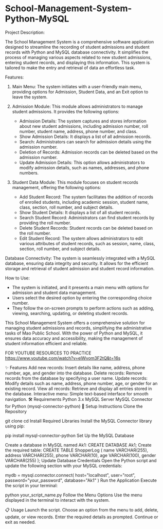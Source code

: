 # School-Management-System-Python-MySQL

Project Description:

The School Management System is a comprehensive software application designed to streamline the recording of student admissions and student records with Python and MySQL database connectivity. It simplifies the process of managing various aspects related to new student admissions, entering student records, and displaying this information. This system is tailored to make the entry and retrieval of data an effortless task.

Features:

1. Main Menu: The system initiates with a user-friendly main menu, providing options for Admission, Student Data, and an Exit option to leave the system.

2. Admission Module: This module allows administrators to manage student admissions. It provides the following options:
    - Admission Details: The system captures and stores information about new student admissions, including admission number, roll number, student name, address, phone number, and class.
    - Show Admission Details: It displays a list of all admission records.
    - Search: Administrators can search for admission details using the admission number.
    - Deletion of Records: Admission records can be deleted based on the admission number.
    - Update Admission Details: This option allows administrators to modify admission details, such as names, addresses, and phone numbers.

3. Student Data Module: This module focuses on student records management, offering the following options:
    - Add Student Record: The system facilitates the addition of records of enrolled students, including academic session, student name, class, section, roll number, and subject details.
    - Show Student Details: It displays a list of all student records.
    - Search Student Record: Administrators can find student records by providing the roll number.
    - Delete Student Records: Student records can be deleted based on the roll number.
    - Edit Student Record: The system allows administrators to edit various attributes of student records, such as session, name, class, section, roll number, and subject details.

Database Connectivity:
The system is seamlessly integrated with a MySQL database, ensuring data integrity and security. It allows for the efficient storage and retrieval of student admission and student record information.

How to Use:
- The system is initiated, and it presents a main menu with options for admission and student data management.
- Users select the desired option by entering the corresponding choice number.
- They follow the on-screen prompts to perform actions such as adding, viewing, searching, updating, or deleting student records.

This School Management System offers a comprehensive solution for managing student admissions and records, simplifying the administrative tasks of Mao Public School. With the power of Python and MySQL, it ensures data accuracy and accessibility, making the management of student information efficient and reliable.


FOR YOUTUBE RESOURCES TO PRACTICE
https://www.youtube.com/watch?v=elWvom3F2tQ&t=16s

✨ Features
Add new records: Insert details like name, address, phone number, age, and gender into the database.
Delete records: Remove records from the database by specifying a user name.
Update records: Modify details such as name, address, phone number, age, or gender for an existing record.
View all records: Retrieve and display all entries stored in the database.
Interactive menu: Simple text-based interface for smooth navigation.
🛠️ Requirements
Python 3.x
MySQL Server
MySQL Connector for Python (mysql-connector-python)
🚀 Setup Instructions
Clone the Repository

git clone <repository-url>
cd <repository-folder>
Install Required Libraries Install the MySQL Connector library using pip:

pip install mysql-connector-python
Set Up the MySQL Database

Create a database in MySQL named Ak1:
CREATE DATABASE Ak1;
Create the required table:
CREATE TABLE ShopperLog (
    name VARCHAR(255),
    address VARCHAR(255),
    phone VARCHAR(10),
    age VARCHAR(100),
    gender VARCHAR(255)
);
Update Database Credentials Open the Python script and update the following section with your MySQL credentials:

mydb = mysql.connector.connect(
    host="localhost",
    user="root",
    password="your_password",
    database="Ak1"
)
Run the Application Execute the script in your terminal:

python your_script_name.py
Follow the Menu Options Use the menu displayed in the terminal to interact with the system.

📋 Usage
Launch the script.
Choose an option from the menu to add, delete, update, or view records.
Enter the required details as prompted.
Continue or exit as needed.    

